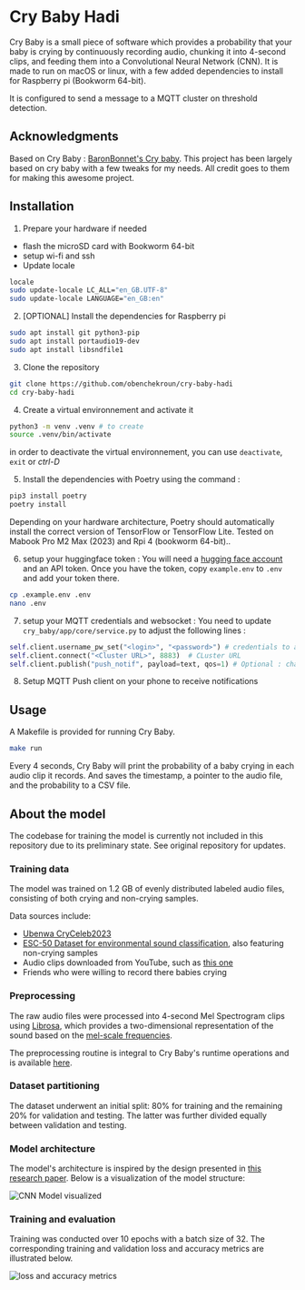 # Cry Baby Hadi

Cry Baby is a small piece of software which provides a probability that your baby is crying by continuously recording audio, chunking it into 4-second clips, and feeding them into a Convolutional Neural Network (CNN).
It is made to run on macOS or linux, with a few added dependencies to install for Raspberry pi (Bookworm 64-bit).

It is configured to send a message to a MQTT cluster on threshold detection.

## Acknowledgments
Based on Cry Baby : [BaronBonnet's Cry baby](https://github.com/BaronBonet/cry-baby). This project has been largely based on cry baby with a few tweaks for my needs. All credit goes to them for making this awesome project.

## Installation

1. Prepare your hardware if needed
  - flash the microSD card with Bookworm 64-bit
  - setup wi-fi and ssh
  - Update locale

``` bash
locale
sudo update-locale LC_ALL="en_GB.UTF-8"
sudo update-locale LANGUAGE="en_GB:en"
```

2. [OPTIONAL] Install the dependencies for Raspberry pi
``` bash
sudo apt install git python3-pip
sudo apt install portaudio19-dev
sudo apt install libsndfile1
```

3. Clone the repository
``` bash
git clone https://github.com/obenchekroun/cry-baby-hadi
cd cry-baby-hadi
```

4. Create a virtual environnement and activate it
``` bash
python3 -m venv .venv # to create
source .venv/bin/activate
```

in order to deactivate the virtual environnement, you can use `deactivate`, `exit` or *ctrl-D*

5. Install the dependencies with Poetry using the command :
``` bash
pip3 install poetry
poetry install
```

Depending on your hardware architecture, Poetry should automatically install the correct version of TensorFlow or TensorFlow Lite. Tested on Mabook Pro M2 Max (2023) and Rpi 4 (bookworm 64-bit)..

6. setup your huggingface token : 
You will need a [hugging face account](https://huggingface.co/welcome) and an API token. Once you have the token, copy `example.env` to `.env` and add your token there.

``` bash
cp .example.env .env
nano .env
```

7. setup your MQTT credentials and websocket :
You need to update `cry_baby/app/core/service.py` to adjust the following lines :

``` python
self.client.username_pw_set("<login>", "<password>") # credentials to access MQTT cluster
self.client.connect("<Cluster URL>", 8883)  # CLuster URL
self.client.publish("push_notif", payload=text, qos=1) # Optional : change the MQTT topic where the palyload is published
```

8. Setup MQTT Push client on your phone to receive notifications

## Usage
A Makefile is provided for running Cry Baby.

```bash
make run
```

Every 4 seconds, Cry Baby will print the probability of a baby crying in each audio clip it records. And saves the timestamp, a pointer to the audio file, and the probability to a CSV file.

## About the model

The codebase for training the model is currently not included in this repository due to its preliminary state. See original repository for updates.

### Training data

The model was trained on 1.2 GB of evenly distributed labeled audio files, consisting of both crying and non-crying samples.

Data sources include:

- [Ubenwa CryCeleb2023](https://huggingface.co/datasets/Ubenwa/CryCeleb2023)
- [ESC-50 Dataset for environmental sound classification](https://dagshub.com/kinkusuma/esc50-dataset), also featuring non-crying samples
- Audio clips downloaded from YouTube, such as [this one](https://www.youtube.com/watch?v=lmbJP1yObZc)
- Friends who were willing to record there babies crying

### Preprocessing

The raw audio files were processed into 4-second Mel Spectrogram clips using [Librosa](https://librosa.org/doc/0.10.1/generated/librosa.feature.melspectrogram.html#librosa.feature.melspectrogram), which provides a two-dimensional representation of the sound based on the [mel-scale frequencies](https://en.wikipedia.org/wiki/Mel_scale).

The preprocessing routine is integral to Cry Baby's runtime operations and is available [here](./cry_baby/pkg/audio_file_client/adapters/librosa_client.py).

### Dataset partitioning

The dataset underwent an initial split: 80% for training and the remaining 20% for validation and testing. The latter was further divided equally between validation and testing.

### Model architecture

The model's architecture is inspired by the design presented in [this research paper](https://www.pacet-conf.gr/Files/PACET2022paper194.pdf). Below is a visualization of the model structure:

![CNN Model visualized](https://cdn.ericcbonet.com/baby-cry-cnn-model-visualization.png?)

### Training and evaluation

Training was conducted over 10 epochs with a batch size of 32. The corresponding training and validation loss and accuracy metrics are illustrated below.

![loss and accuracy metrics](https://cdn.ericcbonet.com/cry-baby-accuracy-loss-metrics.png?)
